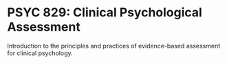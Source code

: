 # PSYC 829: Clinical Psychological Assessment

Introduction to the principles and practices of evidence-based assessment for clinical psychology.